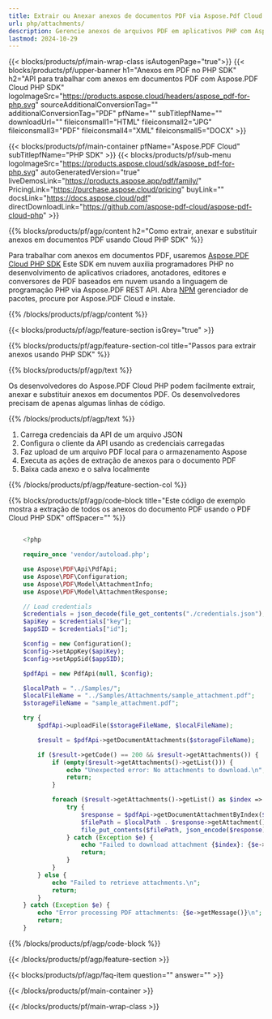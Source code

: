 ```yaml
---
title: Extrair ou Anexar anexos de documentos PDF via Aspose.Pdf Cloud PHP SDK
url: php/attachments/
description: Gerencie anexos de arquivos PDF em aplicativos PHP com Aspose.PDF Cloud. Adicione, extraia ou remova arquivos incorporados via REST API.
lastmod: 2024-10-29
---
```


{{< blocks/products/pf/main-wrap-class isAutogenPage="true">}}
{{< blocks/products/pf/upper-banner h1="Anexos em PDF no PHP SDK" h2="API para trabalhar com anexos em documentos PDF com Aspose.PDF Cloud PHP SDK" logoImageSrc="https://products.aspose.cloud/headers/aspose_pdf-for-php.svg" sourceAdditionalConversionTag="" additionalConversionTag="PDF" pfName="" subTitlepfName="" downloadUrl="" fileiconsmall1="HTML" fileiconsmall2="JPG" fileiconsmall3="PDF" fileiconsmall4="XML" fileiconsmall5="DOCX" >}}

{{< blocks/products/pf/main-container pfName="Aspose.PDF Cloud" subTitlepfName="PHP SDK" >}}
{{< blocks/products/pf/sub-menu logoImageSrc="https://products.aspose.cloud/sdk/aspose_pdf-for-php.svg"
autoGeneratedVersion="true"
liveDemosLink="https://products.aspose.app/pdf/family/" PricingLink="https://purchase.aspose.cloud/pricing" buyLink="" docsLink="https://docs.aspose.cloud/pdf"  directDownloadLink="https://github.com/aspose-pdf-cloud/aspose-pdf-cloud-php" >}}

{{% blocks/products/pf/agp/content h2="Como extrair, anexar e substituir anexos em documentos PDF usando Cloud PHP SDK" %}}

Para trabalhar com anexos em documentos PDF, usaremos
[Aspose.PDF Cloud PHP SDK](https://products.aspose.cloud/pdf/php/)
Este SDK em nuvem auxilia programadores PHP no desenvolvimento de aplicativos criadores, anotadores, editores e conversores de PDF baseados em nuvem usando a linguagem de programação PHP via Aspose.PDF REST API. Abra
[NPM](https://www.npmjs.com/package/asposepdfcloud)
gerenciador de pacotes, procure por Aspose.PDF Cloud e instale.

{{% /blocks/products/pf/agp/content %}}

{{< blocks/products/pf/agp/feature-section isGrey="true" >}}

{{% blocks/products/pf/agp/feature-section-col title="Passos para extrair anexos usando PHP SDK" %}}

{{% blocks/products/pf/agp/text %}}

Os desenvolvedores do Aspose.PDF Cloud PHP podem facilmente extrair, anexar e substituir anexos em documentos PDF. Os desenvolvedores precisam de apenas algumas linhas de código.

{{% /blocks/products/pf/agp/text %}}

1. Carrega credenciais da API de um arquivo JSON
1. Configura o cliente da API usando as credenciais carregadas
1. Faz upload de um arquivo PDF local para o armazenamento Aspose
1. Executa as ações de extração de anexos para o documento PDF
1. Baixa cada anexo e o salva localmente

{{% /blocks/products/pf/agp/feature-section-col %}}


{{% blocks/products/pf/agp/code-block title="Este código de exemplo mostra a extração de todos os anexos do documento PDF usando o PDF Cloud PHP SDK" offSpacer="" %}}

```php

    <?php

    require_once 'vendor/autoload.php';

    use Aspose\PDF\Api\PdfApi;
    use Aspose\PDF\Configuration;
    use Aspose\PDF\Model\AttachmentInfo;
    use Aspose\PDF\Model\AttachmentResponse;

    // Load credentials
    $credentials = json_decode(file_get_contents("./credentials.json"), true);
    $apiKey = $credentials["key"];
    $appSID = $credentials["id"];

    $config = new Configuration();
    $config->setAppKey($apiKey);
    $config->setAppSid($appSID);

    $pdfApi = new PdfApi(null, $config);

    $localPath = "../Samples/";
    $localFileName = "../Samples/Attachments/sample_attachment.pdf";
    $storageFileName = "sample_attachment.pdf";

    try {
        $pdfApi->uploadFile($storageFileName, $localFileName);

        $result = $pdfApi->getDocumentAttachments($storageFileName);

        if ($result->getCode() == 200 && $result->getAttachments()) {
            if (empty($result->getAttachments()->getList())) {
                echo "Unexpected error: No attachments to download.\n";
                return;
            }

            foreach ($result->getAttachments()->getList() as $index => $attachment) {
                try {
                    $response = $pdfApi->getDocumentAttachmentByIndex($storageFileName, $index);
                    $filePath = $localPath . $response->getAttachment()->getName();
                    file_put_contents($filePath, json_encode($response));
                } catch (Exception $e) {
                    echo "Failed to download attachment {$index}: {$e->getMessage()}\n";
                    return;
                }
            }
        } else {
            echo "Failed to retrieve attachments.\n";
            return;
        }
    } catch (Exception $e) {
        echo "Error processing PDF attachments: {$e->getMessage()}\n";
        return;
    }
```

{{% /blocks/products/pf/agp/code-block %}}

{{< /blocks/products/pf/agp/feature-section >}}

{{< blocks/products/pf/agp/faq-item question="" answer="" >}}

{{< /blocks/products/pf/main-container >}}

{{< /blocks/products/pf/main-wrap-class >}}
